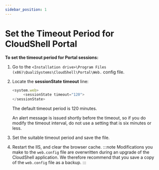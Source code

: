 ```yaml
---
sidebar_position: 1
---
```


# Set the Timeout Period for CloudShell Portal

**To set the timeout period for Portal sessions:**

1. Go to the `<Installation drive>\Program Files (x86)\QualiSystems\CloudShell\Portal\Web.` config file.
2. Locate the **sessionState timeout** line:
    
    ```javascript
    <system.web>
         <sessionState timeout="120">
    </sessionState>
    ```
    
    The default timeout period is 120 minutes.
    
    An alert message is issued shortly before the timeout, so if you do modify the timeout interval, do not use a setting that is six minutes or less.
    
3. Set the suitable timeout period and save the file.
4. Restart the IIS, and clear the browser cache.
:::note
Modifications you make to the `web.config` file are overwritten during an upgrade of the CloudShell application. We therefore recommend that you save a copy of the `web.config` file as a backup.
:::